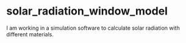 # solar_radiation_window_model
I am working in a simulation software to calculate solar radiation with different materials.
